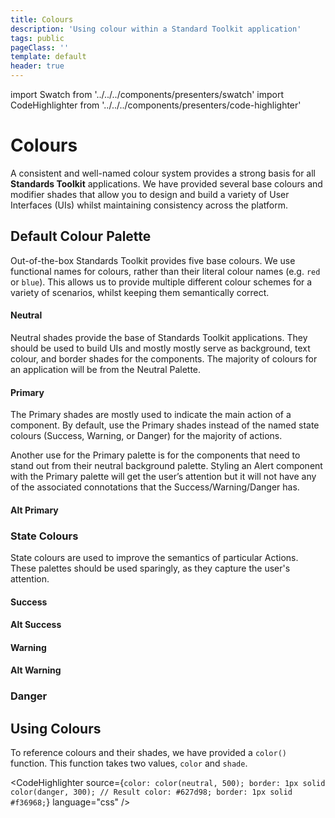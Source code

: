 ```yaml
---
title: Colours
description: 'Using colour within a Standard Toolkit application'
tags: public
pageClass: ''
template: default
header: true
---
```


import Swatch from '../../../components/presenters/swatch'
import CodeHighlighter from '../../../components/presenters/code-highlighter'

# Colours

A consistent and well-named colour system provides a strong basis for all **Standards Toolkit** applications. We have provided several base colours and modifier shades that allow you to design and build a variety of User Interfaces (UIs) whilst maintaining consistency across the platform.

## Default Colour Palette

Out-of-the-box Standards Toolkit provides five base colours. We use functional names for colours, rather than their literal colour names (e.g. `red` or `blue`). This allows us to provide multiple different colour schemes for a variety of scenarios, whilst keeping them semantically correct.

#### Neutral

Neutral shades provide the base of Standards Toolkit applications. They should be used to build UIs and mostly mostly serve as background, text colour, and border shades for the components. The majority of colours for an application will be from the Neutral Palette.

<Swatch color="#0a141b" label="Black" />
<Swatch color="#0a141b" label="900" />
<Swatch color="#0c1720" label="800" />
<Swatch color="#12202b" label="700" />
<Swatch color="#1c2d39" label="600" />
<Swatch color="#233745" label="500" />
<Swatch color="#3e5667" label="400" />
<Swatch color="#748999" label="300" />
<Swatch color="#b8c7d2" label="200" />
<Swatch color="#e2e9ee" label="100" />
<Swatch color="#f8fafc" label="000" />
<Swatch color="#FFFFFF" label="white" />

#### Primary

The Primary shades are mostly used to indicate the main action of a component. By default, use the Primary shades instead of the named state colours (Success, Warning, or Danger) for the majority of actions.

Another use for the Primary palette is for the components that need to stand out from their neutral background palette. Styling an Alert component with the Primary palette will get the user’s attention but it will not have any of the associated connotations that the Success/Warning/Danger has.

<Swatch color="#253b5b" label="900" />
<Swatch color="#274776" label="800" />
<Swatch color="#2661a7" label="700" />
<Swatch color="#2a77c7" label="600" />
<Swatch color="#3a8fdd" label="500" />
<Swatch color="#58aae9" label="400" />
<Swatch color="#85c6f2" label="300" />
<Swatch color="#b7dff7" label="200" />
<Swatch color="#ddf4ff" label="100" />
<Swatch color="#ecf8ff" label="000" />

#### Alt Primary

<Swatch color="#253b5b" label="900" />
<Swatch color="#274776" label="800" />
<Swatch color="#2661a7" label="700" />
<Swatch color="#2a77c7" label="600" />
<Swatch color="#3a8fdd" label="500" />
<Swatch color="#58aae9" label="400" />
<Swatch color="#85c6f2" label="300" />
<Swatch color="#b7dff7" label="200" />
<Swatch color="#ddf4ff" label="100" />
<Swatch color="#ecf8ff" label="000" />

### State Colours

State colours are used to improve the semantics of particular Actions. These palettes should be used sparingly, as they capture the user's attention.

#### Success

<Swatch color="#3b612c" label="900" />
<Swatch color="#3b6f33" label="800" />
<Swatch color="#479442" label="700" />
<Swatch color="#60b255" label="600" />
<Swatch color="#76c767" label="500" />
<Swatch color="#8fd57f" label="400" />
<Swatch color="#abe39b" label="300" />
<Swatch color="#c6f3b5" label="200" />
<Swatch color="#e5ffd9" label="100" />
<Swatch color="#f4ffef" label="000" />

#### Alt Success

<Swatch color="#1f4a35" label="900" />
<Swatch color="#245c40" label="800" />
<Swatch color="#297a4f" label="700" />
<Swatch color="#31975e" label="600" />
<Swatch color="#3fb26d" label="500" />
<Swatch color="#5dcd86" label="400" />
<Swatch color="#8fe2ab" label="300" />
<Swatch color="#bff4cf" label="200" />
<Swatch color="#dfffe9" label="100" />
<Swatch color="#eefff2" label="000" />

#### Warning

<Swatch color="#693a12" label="900" />
<Swatch color="#8c4f17" label="800" />
<Swatch color="#ae6d1d" label="700" />
<Swatch color="#cf9328" label="600" />
<Swatch color="#e8c242" label="500" />
<Swatch color="#f5db54" label="400" />
<Swatch color="#faed7e" label="300" />
<Swatch color="#fefbb8" label="200" />
<Swatch color="#fffddc" label="100" />
<Swatch color="#ffffee" label="000" />

#### Alt Warning

<Swatch color="#3b2d6e" label="900" />
<Swatch color="#4b358f" label="800" />
<Swatch color="#603fb8" label="700" />
<Swatch color="#744fd0" label="600" />
<Swatch color="#936fe8" label="500" />
<Swatch color="#ad89f1" label="400" />
<Swatch color="#d0b5f9" label="300" />
<Swatch color="#e5d3fd" label="200" />
<Swatch color="#f2e9ff" label="100" />
<Swatch color="#f9f3ff" label="000" />

### Danger

<Swatch color="#692524" label="900" />
<Swatch color="#902727" label="800" />
<Swatch color="#be2b2b" label="700" />
<Swatch color="#e13637" label="600" />
<Swatch color="#f44949" label="500" />
<Swatch color="#fc7576" label="400" />
<Swatch color="#fea9a9" label="300" />
<Swatch color="#fed1d1" label="200" />
<Swatch color="#feeaec" label="100" />
<Swatch color="#fff3f4" label="000" />


## Using Colours

To reference colours and their shades, we have provided a `color()` function. This function takes two values, `color` and `shade`.

<CodeHighlighter 
source={`color: color(neutral, 500);
border: 1px solid color(danger, 300);
// Result
color: #627d98;
border: 1px solid #f36968;`} language="css"
/>
